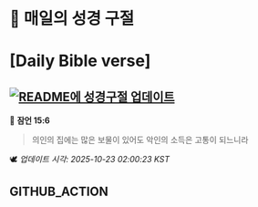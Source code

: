# 🙏 매일의 성경 구절
# [Daily Bible verse]
## [![README에 성경구절 업데이트](https://github.com/DONGSUKA/first_test/actions/workflows/update-readme-bible.yml/badge.svg)](https://github.com/DONGSUKA/first_test/actions/workflows/update-readme-bible.yml)
<!-- START_BIBLE_VERSE -->
📖 **잠언 15:6**
> 의인의 집에는 많은 보물이 있어도 악인의 소득은 고통이 되느니라

🕊️ _업데이트 시각: 2025-10-23 02:00:23 KST_
  <!-- END_BIBLE_VERSE -->
## GITHUB_ACTION
